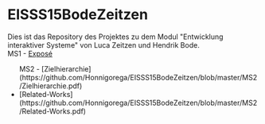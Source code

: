 # EISSS15BodeZeitzen

Dies ist das Repository des Projektes zu dem Modul "Entwicklung interaktiver Systeme" von Luca Zeitzen und Hendrik Bode.  
MS1 -   [Exposé](https://github.com/Honnigorega/EISSS15BodeZeitzen/blob/master/MS1/Expose_gemeinsames_Lernen.pdf)  
<ul>
</li>MS2 -   [Zielhierarchie](https://github.com/Honnigorega/EISSS15BodeZeitzen/blob/master/MS2/Zielhierarchie.pdf)</li>               
<li>        [Related-Works](https://github.com/Honnigorega/EISSS15BodeZeitzen/blob/master/MS2/Related-Works.pdf)</li>
</ul>
